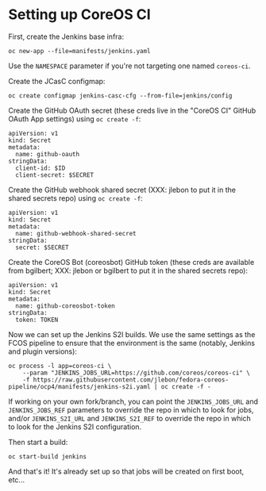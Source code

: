 # Setting up CoreOS CI

First, create the Jenkins base infra:

```
oc new-app --file=manifests/jenkins.yaml
```

Use the `NAMESPACE` parameter if you're not targeting one
named `coreos-ci`.

Create the JCasC configmap:

```
oc create configmap jenkins-casc-cfg --from-file=jenkins/config
```

Create the GitHub OAuth secret (these creds live in the
"CoreOS CI" GitHub OAuth App settings) using `oc create -f`:

```
apiVersion: v1
kind: Secret
metadata:
  name: github-oauth
stringData:
  client-id: $ID
  client-secret: $SECRET
```

Create the GitHub webhook shared secret (XXX: jlebon to put
it in the shared secrets repo) using `oc create -f`:

```
apiVersion: v1
kind: Secret
metadata:
  name: github-webhook-shared-secret
stringData:
  secret: $SECRET
```

Create the CoreOS Bot (coreosbot) GitHub token (these creds
are available from bgilbert; XXX: jlebon or bgilbert to put
it in the shared secrets repo):

```
apiVersion: v1
kind: Secret
metadata:
  name: github-coreosbot-token
stringData:
  token: TOKEN
```

Now we can set up the Jenkins S2I builds. We use the same
settings as the FCOS pipeline to ensure that the environment
is the same (notably, Jenkins and plugin versions):

```
oc process -l app=coreos-ci \
    --param "JENKINS_JOBS_URL=https://github.com/coreos/coreos-ci" \
    -f https://raw.githubusercontent.com/jlebon/fedora-coreos-pipeline/ocp4/manifests/jenkins-s2i.yaml | oc create -f -
```

If working on your own fork/branch, you can point the
`JENKINS_JOBS_URL` and `JENKINS_JOBS_REF` parameters to
override the repo in which to look for jobs, and/or
`JENKINS_S2I_URL` and `JENKINS_S2I_REF` to override the repo
in which to look for the Jenkins S2I configuration.

Then start a build:

```
oc start-build jenkins
```

And that's it! It's already set up so that jobs will be
created on first boot, etc...
